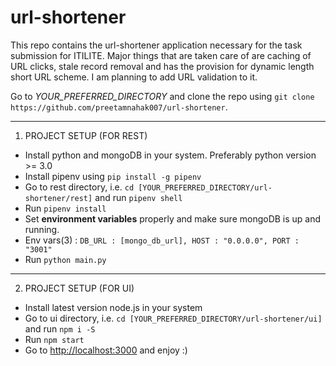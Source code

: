 # url-shortener
This repo contains the url-shortener application necessary for the task submission for ITILITE. Major things that are taken care of are caching of URL clicks, stale record removal and has the provision for dynamic length short URL scheme. I am planning to add URL validation to it.

Go to *YOUR_PREFERRED_DIRECTORY* and clone the repo using `git clone https://github.com/preetamnahak007/url-shortener`.

---
1. PROJECT SETUP (FOR REST)
* Install python and mongoDB in your system. Preferably python version >= 3.0
* Install pipenv using `pip install -g pipenv`
* Go to rest directory, i.e. `cd [YOUR_PREFERRED_DIRECTORY/url-shortener/rest]` and run `pipenv shell`
* Run `pipenv install`
* Set **environment variables** properly and make sure mongoDB is up and running.
* Env vars(3) : `DB_URL : [mongo_db_url], HOST : "0.0.0.0", PORT : "3001"`
* Run `python main.py`

---
2. PROJECT SETUP (FOR UI)
* Install latest version node.js in your system
* Go to ui directory, i.e. `cd [YOUR_PREFERRED_DIRECTORY/url-shortener/ui]` and run `npm i -S`
* Run `npm start`
* Go to [http://localhost:3000](http://localhost:3000) and enjoy :)

